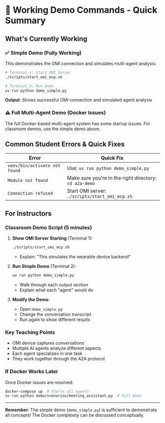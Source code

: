 # 🎯 Working Demo Commands - Quick Summary

## What's Currently Working

### ✅ Simple Demo (Fully Working)
This demonstrates the OMI connection and simulates multi-agent analysis:

```bash
# Terminal 1: Start OMI Server
./scripts/start_omi_mcp.sh

# Terminal 2: Run Demo
uv run python demo_simple.py
```

**Output**: Shows successful OMI connection and simulated agent analysis

### ⚠️ Full Multi-Agent Demo (Docker Issues)
The full Docker-based multi-agent system has some startup issues. For classroom demos, use the simple demo above.

## Common Student Errors & Quick Fixes

| Error | Quick Fix |
|-------|-----------|
| `venv/bin/activate not found` | Use: `uv run python demo_simple.py` |
| `Module not found` | Make sure you're in the right directory: `cd a2a-demo` |
| `Connection refused` | Start OMI server: `./scripts/start_omi_mcp.sh` |

## For Instructors

### Classroom Demo Script (5 minutes)
1. **Show OMI Server Starting** (Terminal 1):
   ```bash
   ./scripts/start_omi_mcp.sh
   ```
   - Explain: "This simulates the wearable device backend"

2. **Run Simple Demo** (Terminal 2):
   ```bash
   uv run python demo_simple.py
   ```
   - Walk through each output section
   - Explain what each "agent" would do

3. **Modify the Demo**:
   - Open `demo_simple.py`
   - Change the conversation transcript
   - Run again to show different results

### Key Teaching Points
- OMI device captures conversations
- Multiple AI agents analyze different aspects
- Each agent specializes in one task
- They work together through the A2A protocol

### If Docker Works Later
Once Docker issues are resolved:
```bash
docker-compose up  # Starts all agents
uv run python demo/scenarios/meeting_assistant.py  # Full demo
```

---

**Remember**: The simple demo (`demo_simple.py`) is sufficient to demonstrate all concepts! The Docker complexity can be discussed conceptually.